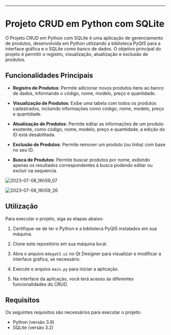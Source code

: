 ---

# Projeto CRUD em Python com SQLite

O Projeto CRUD em Python com SQLite é uma aplicação de gerenciamento de produtos, desenvolvida em Python utilizando a biblioteca PyQt5 para a interface gráfica e o SQLite como banco de dados. O objetivo principal do projeto é permitir o registro, visualização, atualização e exclusão de produtos.

## Funcionalidades Principais

- **Registro de Produtos**: Permite adicionar novos produtos itens ao banco de dados, informando o código, nome, modelo, preço e quantidade.

- **Visualização de Produtos**: Exibe uma tabela com todos os produtos cadastrados, incluindo informações como código, nome, modelo, preço e quantidade.

- **Atualização de Produtos**: Permite editar as informações de um produto existente, como código, nome, modelo, preço e quantidade, a edição do ID está desabilitada.

- **Exclusão de Produtos**: Permite remover um produto (ou linha) com base no seu ID.

- **Busca de Produtos**: Permite buscar produtos por nome, exibindo apenas os resultados correspondentes à busca podendo editar ou excluir na sequencia.

![2023-07-08_16h59_07](https://github.com/Flaviafclaro/Portifolio/assets/93830753/2c2dca81-32e5-4bb8-888d-1dcc90eaa329)


![2023-07-08_16h59_26](https://github.com/Flaviafclaro/Portifolio/assets/93830753/90cf5e1f-dad5-4cb9-9e0e-1d86ec2227ac)


## Utilização

Para executar o projeto, siga as etapas abaixo:

1. Certifique-se de ter o Python e a biblioteca PyQt5 instalados em sua máquina.

2. Clone este repositório em sua máquina local.

3. Abra o arquivo `AdegaV3.ui` no Qt Designer para visualizar e modificar a interface gráfica, se necessário.

4. Execute o arquivo `main.py` para iniciar a aplicação.

5. Na interface da aplicação, você terá acesso às diferentes funcionalidades do CRUD.

## Requisitos

Os seguintes requisitos são necessários para executar o projeto:

- Python (versão 3.9)
- SQLite (versão 3.2)

